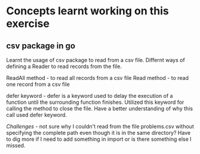# Concepts learnt working on this exercise

## csv package in go

Learnt the usage of csv package to read from a csv file. Differnt ways of defining a Reader to read records from the file. 

ReadAll method - to read all records from a csv file
Read method - to read one record from a csv file

defer keyword - defer is a keyword used to delay the execution of a function until the surrounding function finishes. Utilized this keyword for calling the method to close the file. Have a better understanding of why this call used defer keyword.

_Challenges_ - not sure why I couldn't read from the file problems.csv without specifying the complete path even though it is in the same directory? Have to dig more if I need to add something in import or is there something else I missed.